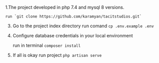 1.The project developed in php 7.4 and mysql 8 versions.

    run `git clone https://github.com/karamyan/tacitstudios.git`

3.  Go to the project index directory
    run comand `cp .env.example .env`

2. Configure database credentials in your local environment 

    run in terminal `composer install`
    
4. If all is okay
    run project `php artisan serve`
